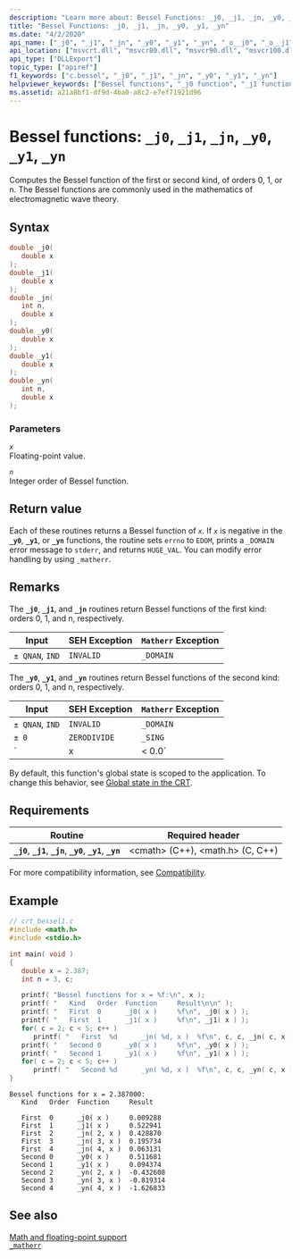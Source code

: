 ```yaml
---
description: "Learn more about: Bessel Functions: _j0, _j1, _jn, _y0, _y1, _yn"
title: "Bessel Functions: _j0, _j1, _jn, _y0, _y1, _yn"
ms.date: "4/2/2020"
api_name: ["_j0", "_j1", "_jn", "_y0", "_y1", "_yn", "_o__j0", "_o__j1", "_o__jn", "_o__y0", "_o__y1", "_o__yn"]
api_location: ["msvcrt.dll", "msvcr80.dll", "msvcr90.dll", "msvcr100.dll", "msvcr100_clr0400.dll", "msvcr110.dll", "msvcr110_clr0400.dll", "msvcr120.dll", "msvcr120_clr0400.dll", "ucrtbase.dll", "api-ms-win-crt-math-l1-1-0.dll", "api-ms-win-crt-private-l1-1-0.dll"]
api_type: ["DLLExport"]
topic_type: ["apiref"]
f1_keywords: ["c.bessel", "_j0", "_j1", "_jn", "_y0", "_y1", "_yn"]
helpviewer_keywords: ["Bessel functions", "_j0 function", "_j1 function", "_jn function", "_y0 function", "_y1 function", "_yn function"]
ms.assetid: a21a8bf1-df9d-4ba0-a8c2-e7ef71921d96
---
```

# Bessel functions: `_j0`, `_j1`, `_jn`, `_y0`, `_y1`, `_yn`

Computes the Bessel function of the first or second kind, of orders 0, 1, or n. The Bessel functions are commonly used in the mathematics of electromagnetic wave theory.

## Syntax

```C
double _j0(
   double x
);
double _j1(
   double x
);
double _jn(
   int n,
   double x
);
double _y0(
   double x
);
double _y1(
   double x
);
double _yn(
   int n,
   double x
);
```

### Parameters

*`x`*\
Floating-point value.

*`n`*\
Integer order of Bessel function.

## Return value

Each of these routines returns a Bessel function of *`x`*. If *`x`* is negative in the **`_y0`**, **`_y1`**, or **`_yn`** functions, the routine sets `errno` to `EDOM`, prints a `_DOMAIN` error message to `stderr`, and returns `HUGE_VAL`. You can modify error handling by using `_matherr`.

## Remarks

The **`_j0`**, **`_j1`**, and **`_jn`** routines return Bessel functions of the first kind: orders 0, 1, and n, respectively.

|Input|SEH Exception|`Matherr` Exception|
|-----------|-------------------|-----------------------|
|`± QNAN`, `IND`|`INVALID`|`_DOMAIN`|

The **`_y0`**, **`_y1`**, and **`_yn`** routines return Bessel functions of the second kind: orders 0, 1, and n, respectively.

|Input|SEH Exception|`Matherr` Exception|
|-----------|-------------------|-----------------------|
|`± QNAN`, `IND`|`INVALID`|`_DOMAIN`|
|`± 0`|`ZERODIVIDE`|`_SING`|
|`|x| < 0.0`|`INVALID`|`_DOMAIN`|

By default, this function's global state is scoped to the application. To change this behavior, see [Global state in the CRT](../global-state.md).

## Requirements

|Routine|Required header|
|-------------|---------------------|
|**`_j0`**, **`_j1`**, **`_jn`**, **`_y0`**, **`_y1`**, **`_yn`**|\<cmath> (C++), \<math.h> (C, C++)|

For more compatibility information, see [Compatibility](../compatibility.md).

## Example

```C
// crt_bessel1.c
#include <math.h>
#include <stdio.h>

int main( void )
{
   double x = 2.387;
   int n = 3, c;

   printf( "Bessel functions for x = %f:\n", x );
   printf( "   Kind   Order  Function     Result\n\n" );
   printf( "   First  0      _j0( x )     %f\n", _j0( x ) );
   printf( "   First  1      _j1( x )     %f\n", _j1( x ) );
   for( c = 2; c < 5; c++ )
      printf( "   First  %d      _jn( %d, x )  %f\n", c, c, _jn( c, x ) );
   printf( "   Second 0      _y0( x )     %f\n", _y0( x ) );
   printf( "   Second 1      _y1( x )     %f\n", _y1( x ) );
   for( c = 2; c < 5; c++ )
      printf( "   Second %d      _yn( %d, x )  %f\n", c, c, _yn( c, x ) );
}
```

```Output
Bessel functions for x = 2.387000:
   Kind   Order  Function     Result

   First  0      _j0( x )     0.009288
   First  1      _j1( x )     0.522941
   First  2      _jn( 2, x )  0.428870
   First  3      _jn( 3, x )  0.195734
   First  4      _jn( 4, x )  0.063131
   Second 0      _y0( x )     0.511681
   Second 1      _y1( x )     0.094374
   Second 2      _yn( 2, x )  -0.432608
   Second 3      _yn( 3, x )  -0.819314
   Second 4      _yn( 4, x )  -1.626833
```

## See also

[Math and floating-point support](../floating-point-support.md)\
[`_matherr`](matherr.md)
